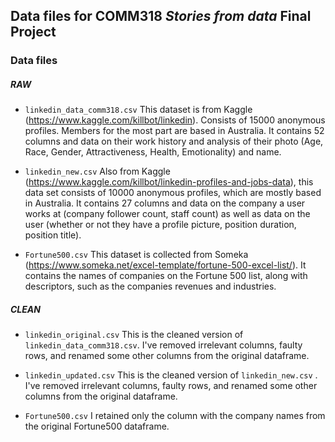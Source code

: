 ## Data files for COMM318 _Stories from data_ Final Project



### Data files

##### RAW
* `linkedin_data_comm318.csv` 
This dataset is from Kaggle (https://www.kaggle.com/killbot/linkedin). Consists of 15000 anonymous profiles. Members for the most part are based in Australia. It contains 52 columns and data on their work history and analysis of their photo (Age, Race, Gender, Attractiveness, Health, Emotionality) and name.

* `linkedin_new.csv` 
Also from Kaggle (https://www.kaggle.com/killbot/linkedin-profiles-and-jobs-data), this data set consists of 10000 anonymous profiles, which are mostly based in Australia. It contains 27 columns and data on the company a user works at (company follower count, staff count) as well as data on the user (whether or not they have a profile picture, position duration, position title).

* `Fortune500.csv` 
This dataset is collected from Someka (https://www.someka.net/excel-template/fortune-500-excel-list/). It contains the names of companies on the Fortune 500 list, along with descriptors, such as the companies revenues and industries.

##### CLEAN
* `linkedin_original.csv`
This is the cleaned version of `linkedin_data_comm318.csv`. I've removed irrelevant columns, faulty rows, and renamed some other columns from the original dataframe.

* `linkedin_updated.csv`
This is the cleaned version of `linkedin_new.csv` . I've removed irrelevant columns, faulty rows, and renamed some other columns from the original dataframe.

* `Fortune500.csv`
I retained only the column with the company names from the original Fortune500 dataframe.
